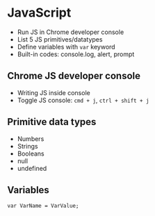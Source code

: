 # JavaScript
* Run JS in Chrome developer console
* List 5 JS primitives/datatypes
* Define variables with `var` keyword
* Built-in codes: console.log, alert, prompt


## Chrome JS developer console
* Writing JS inside console
* Toggle JS console: `cmd + j`, `ctrl + shift + j`

## Primitive data types
* Numbers
* Strings
* Booleans
* null
* undefined

## Variables
`var VarName = VarValue;`
